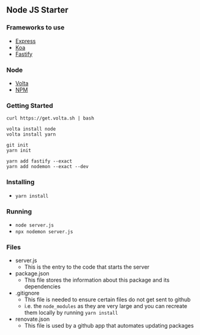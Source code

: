 ## Node JS Starter

### Frameworks to use

* [Express](https://expressjs.com/)
* [Koa](https://koajs.com/)
* [Fastify](https://www.fastify.io/)

### Node
* [Volta](https://volta.sh/)
* [NPM](https://www.npmjs.com/)


### Getting Started
```
curl https://get.volta.sh | bash

volta install node
volta install yarn

git init
yarn init

yarn add fastify --exact
yarn add nodemon --exact --dev
```

### Installing
* `yarn install`

### Running
* `node server.js`
* `npx nodemon server.js`

### Files
* server.js
  * This is the entry to the code that starts the server
* package.json
  * This file stores the information about this package and its dependencies
* .gitignore
  * This file is needed to ensure certain files do not get sent to github
  * i.e. the `node_modules` as they are very large and you can recreate them locally by running `yarn install`
* renovate.json
  * This file is used by a github app that automates updating packages

